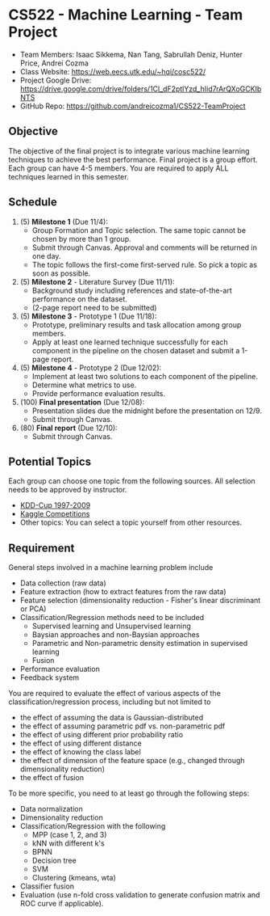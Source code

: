 # CS522 - Machine Learning - Team Project
- Team Members: Isaac Sikkema, Nan Tang, Sabrullah Deniz, Hunter Price, Andrei Cozma
- Class Website: https://web.eecs.utk.edu/~hqi/cosc522/
- Project Google Drive: https://drive.google.com/drive/folders/1Cl_dF2ptlYzd_hIid7rArQXoGCKIbNTS
- GitHub Repo: https://github.com/andreicozma1/CS522-TeamProject

## Objective
The objective of the final project is to integrate various machine learning techniques to achieve the best performance. Final project is a group effort. Each group can have 4-5 members. You are required to apply ALL techniques learned in this semester.

## Schedule
1. (5) **Milestone 1** (Due 11/4): 
	- Group Formation and Topic selection. The same topic cannot be chosen by more than 1 group. 
	- Submit through Canvas. Approval and comments will be returned in one day. 
	- The topic follows the first-come first-served rule. So pick a topic as soon as possible.
3. (5) **Milestone 2** - Literature Survey (Due 11/11): 
	- Background study including references and state-of-the-art performance on the dataset.
	- (2-page report need to be submitted)
5. (5) **Milestone 3** - Prototype 1 (Due 11/18):
	- Prototype, preliminary results and task allocation among group members.
	- Apply at least one learned technique successfully for each component in the pipeline on the chosen dataset and submit a 1-page report.
7. (5) **Milestone 4** - Prototype 2 (Due 12/02):
	- Implement at least two solutions to each component of the pipeline. 
	- Determine what metrics to use. 
	- Provide performance evaluation results.
9. (100) **Final presentation** (Due 12/08):
	- Presentation slides due the midnight before the presentation on 12/9. 
	- Submit through Canvas.
11. (80) **Final report** (Due 12/10):
	- Submit through Canvas.

## Potential Topics
Each group can choose one topic from the following sources. All selection needs to be approved by instructor.
- [KDD-Cup 1997-2009](http://www.kdnuggets.com/datasets/kddcup.html)
- [Kaggle Competitions](http://www.kaggle.com/competitions)
- Other topics: You can select a topic yourself from other resources.

## Requirement
General steps involved in a machine learning problem include

- Data collection (raw data)
- Feature extraction (how to extract features from the raw data)
- Feature selection (dimensionality reduction - Fisher's linear discriminant or PCA)
- Classification/Regression methods need to be included
  - Supervised learning and Unsupervised learning
  - Baysian approaches and non-Baysian approaches
  - Parametric and Non-parametric density estimation in supervised learning
  - Fusion
- Performance evaluation
- Feedback system

You are required to evaluate the effect of various aspects of the classification/regression process, including but not limited to
- the effect of assuming the data is Gaussian-distributed
- the effect of assuming parametric pdf vs. non-parametric pdf
- the effect of using different prior probability ratio
- the effect of using different distance
- the effect of knowing the class label
- the effect of dimension of the feature space (e.g., changed through dimensionality reduction)
- the effect of fusion

To be more specific, you need to at least go through the following steps:
- Data normalization
- Dimensionality reduction
- Classification/Regression with the following
	- MPP (case 1, 2, and 3)
	- kNN with different k's
	- BPNN
	- Decision tree
	- SVM
	- Clustering (kmeans, wta)
- Classifier fusion
- Evaluation (use n-fold cross validation to generate confusion matrix and ROC curve if applicable).
